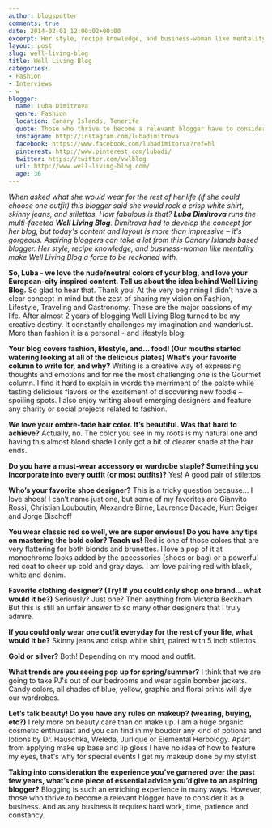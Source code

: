 ```yaml
---
author: blogspotter
comments: true
date: 2014-02-01 12:00:02+00:00
excerpt: Her style, recipe knowledge, and business-woman like mentality make Well Living Blog a force to be reckoned with.
layout: post
slug: well-living-blog
title: Well Living Blog
categories:
- Fashion
- Interviews
- w
blogger:
  name: Luba Dimitrova
  genre: Fashion
  location: Canary Islands, Tenerife
  quote: Those who thrive to become a relevant blogger have to consider it as a business. And as any business it requires hard work, time, patience and constancy.
  instagram: http://instagram.com/lubadimitrova
  facebook: https://www.facebook.com/lubadimitorva?ref=hl
  pinterest: http://www.pinterest.com/lubadi/
  twitter: https://twitter.com/vwlblog
  url: http://www.well-living-blog.com/
  age: 36
---
```


_When asked what she would wear for the rest of her life (if she could choose one outfit) this blogger said she would rock a crisp white shirt, skinny jeans, and stilettos. How fabulous is that? **Luba Dimitrova** runs the multi-faceted **Well Living Blog**. Dimitrova had to develop the concept for her blog, but today's content and layout is more than impressive – it's gorgeous. Aspiring bloggers can take a lot from this Canary Islands based blogger. Her style, recipe knowledge, and business-woman like mentality make Well Living Blog a force to be reckoned with._

**So, Luba - we love the nude/neutral colors of your blog, and love your European-city inspired content. Tell us about the idea behind Well Living Blog.** So glad to hear that. Thank you! At the very beginning I didn’t have a clear concept in mind but the zest of sharing my vision on Fashion, Lifestyle, Traveling and Gastronomy. These are the major passions of my life. After almost 2 years of blogging Well Living Blog turned to be my creative destiny. It constantly challenges my imagination and wanderlust. More than fashion it is a personal - and lifestyle blog.

**Your blog covers fashion, lifestyle, and... food! (Our mouths started watering looking at all of the delicious plates) What’s your favorite column to write for, and why?** Writing is a creative way of expressing thoughts and emotions and for me the most challenging one is the Gourmet column. I find it hard to explain in words the merriment of the palate while tasting delicious flavors or the excitement of discovering new foodie – spoiling spots.
I also enjoy writing about emerging designers and feature any charity or social projects related to fashion.

**We love your ombre-fade hair color. It’s beautiful. Was that hard to achieve?** Actually, no. The color you see in my roots is my natural one and having this almost blond shade I only got a bit of clearer shade at the hair ends.

**Do you have a must-wear accessory or wardrobe staple? Something you incorporate into every outfit (or most outfits)?** Yes! A good pair of stilettos

**Who’s your favorite shoe designer?** This is a tricky question because... I love shoes! I can’t name just one, but some of my favorites are Gianvito Rossi, Christian Louboutin, Alexandre Birne, Laurence Dacade, Kurt Geiger and Jorge Bischoff

**You wear classic red so well, we are super envious! Do you have any tips on mastering the bold color? Teach us!** Red is one of those colors that are very flattering for both blonds and brunettes. I love a pop of it at monochrome looks added by the accessories (shoes or bag) or a powerful red coat to cheer up cold and gray days. I am love pairing red with black, white and denim.

**Favorite clothing designer? (Try! If you could only shop one brand… what would it be?)** Seriously? Just one? Then anything from Victoria Beckham. But this is still an unfair answer to so many other designers that I truly admire.

**If you could only wear one outfit everyday for the rest of your life, what would it be?** Skinny jeans and crisp white shirt, paired with 5 inch stilettos.

**Gold or silver?** Both! Depending on my mood and outfit.

**What trends are you seeing pop up for spring/summer?** I think that we are going to take PJ's out of our bedrooms and wear again bomber jackets. Candy colors, all shades of blue, yellow, graphic and floral prints will dye our wardrobes.

**Let’s talk beauty! Do you have any rules on makeup? (wearing, buying, etc?)** I rely more on beauty care than on make up. I am a huge organic cosmetic enthusiast and you can find in my boudoir any kind of potions and lotions by Dr. Hauschka, Weleda, Jurlique or Elemental Herbology. Apart from applying make up base and lip gloss I have no idea of how to feature my eyes, that's why for special events I get my makeup done by my stylist.

**Taking into consideration the experience you’ve garnered over the past few years, what’s one piece of essential advice you’d give to an aspiring blogger?** Blogging is such an enriching experience in many ways. However, those who thrive to become a relevant blogger have to consider it as a business. And as any business it requires hard work, time, patience and constancy.
